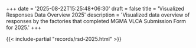 +++
date = '2025-08-22T15:25:48+06:30'
draft = false
title = 'Visualized Responses Data Overview 2025'
description = 'Visualized data overview of responses by the factories that completed MGMA VLCA Submission Form for 2025.'
+++

{{< include-partial "records/rsd-2025.html" >}}
